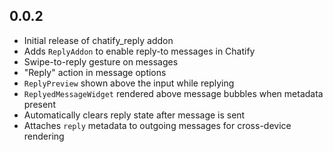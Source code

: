 ## 0.0.2

- Initial release of chatify_reply addon
- Adds `ReplyAddon` to enable reply-to messages in Chatify
- Swipe-to-reply gesture on messages
- "Reply" action in message options
- `ReplyPreview` shown above the input while replying
- `ReplyedMessageWidget` rendered above message bubbles when metadata present
- Automatically clears reply state after message is sent
- Attaches `reply` metadata to outgoing messages for cross-device rendering
